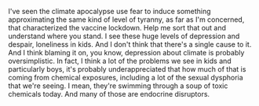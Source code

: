  I've seen the climate apocalypse use fear to induce something approximating the same kind of level of tyranny, as far as I'm concerned, that characterized the vaccine lockdown. Help me sort that out and understand where you stand. I see these huge levels of depression and despair, loneliness in kids. And I don't think that there's a single cause to it. And I think blaming it on, you know, depression about climate is probably oversimplistic. In fact, I think a lot of the problems we see in kids and particularly boys, it's probably underappreciated that how much of that is coming from chemical exposures, including a lot of the sexual dysphoria that we're seeing. I mean, they're swimming through a soup of toxic chemicals today. And many of those are endocrine disruptors.